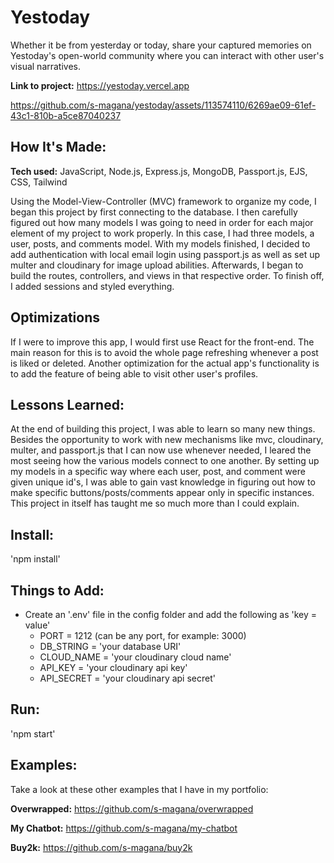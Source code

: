 # Yestoday
Whether it be from yesterday or today, share your captured memories on Yestoday's open-world community where you can interact with other user's visual narratives.

**Link to project:** https://yestoday.vercel.app

https://github.com/s-magana/yestoday/assets/113574110/6269ae09-61ef-43c1-810b-a5ce87040237

## How It's Made:

**Tech used:** JavaScript, Node.js, Express.js, MongoDB, Passport.js, EJS, CSS, Tailwind

Using the Model-View-Controller (MVC) framework to organize my code, I began this project by first connecting to the database. I then carefully figured out how many models I was going to need in order for each major element of my project to work properly. In this case, I had three models, a user, posts, and comments model. With my models finished, I decided to add authentication with local email login using passport.js as well as set up multer and cloudinary for image upload abilities. Afterwards, I began to build the routes, controllers, and views in that respective order. To finish off, I added sessions and styled everything.

## Optimizations

If I were to improve this app, I would first use React for the front-end. The main reason for this is to avoid the whole page refreshing whenever a post is liked or deleted. Another optimization for the actual app's functionality is to add the feature of being able to visit other user's profiles.  

## Lessons Learned:

At the end of building this project, I was able to learn so many new things. Besides the opportunity to work with new mechanisms like mvc, cloudinary, multer, and passport.js that I can now use whenever needed, I leared the most seeing how the various models connect to one another. By setting up my models in a specific way where each user, post, and comment were given unique id's, I was able to gain vast knowledge in figuring out how to make specific buttons/posts/comments appear only in specific instances. This project in itself has taught me so much more than I could explain.

## Install:
'npm install'

## Things to Add:
- Create an '.env' file in the config folder and add the following as 'key = value'
    - PORT = 1212 (can be any port, for example: 3000)
    - DB_STRING = 'your database URI'
    - CLOUD_NAME = 'your cloudinary cloud name'
    - API_KEY = 'your cloudinary api key'
    - API_SECRET = 'your cloudinary api secret'

## Run:
'npm start'

## Examples:
Take a look at these other examples that I have in my portfolio:

**Overwrapped:** https://github.com/s-magana/overwrapped

**My Chatbot:** https://github.com/s-magana/my-chatbot

**Buy2k:** https://github.com/s-magana/buy2k
